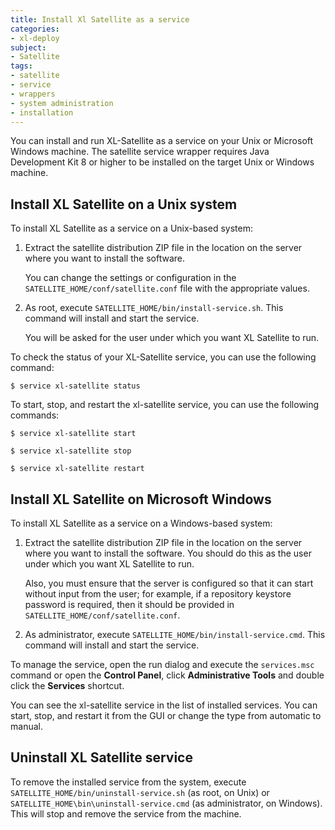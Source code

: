 ```yaml
---
title: Install Xl Satellite as a service
categories:
- xl-deploy
subject:
- Satellite
tags:
- satellite
- service
- wrappers
- system administration
- installation
---
```


You can install and run XL-Satellite as a service on your Unix or Microsoft Windows machine. The satellite service wrapper requires Java Development Kit 8 or higher to be installed on the target Unix or Windows machine.

## Install XL Satellite on a Unix system

To install XL Satellite as a service on a Unix-based system:

1. Extract the satellite distribution ZIP file in the location on the server where you want to install the software.

    You can change the settings or configuration in the `SATELLITE_HOME/conf/satellite.conf` file with the appropriate values.  

1. As root, execute `SATELLITE_HOME/bin/install-service.sh`. This command will install and start the service.

    You will be asked for the user under which you want XL Satellite to run.

To check the status of your XL-Satellite service, you can use the following command:

    $ service xl-satellite status

To start, stop, and restart the xl-satellite service, you can use the following commands:

    $ service xl-satellite start

    $ service xl-satellite stop

    $ service xl-satellite restart

## Install XL Satellite on Microsoft Windows

To install XL Satellite as a service on a Windows-based system:

1. Extract the satellite distribution ZIP file in the location on the server where you want to install the software. You should do this as the user under which you want XL Satellite to run.

    Also, you must ensure that the server is configured so that it can start without input from the user; for example, if a repository keystore password is required, then it should be provided in `SATELLITE_HOME/conf/satellite.conf`.

1. As administrator, execute `SATELLITE_HOME/bin/install-service.cmd`. This command will install and start the service.

To manage the service, open the run dialog and execute the `services.msc` command or open the **Control Panel**, click **Administrative Tools** and double click the **Services** shortcut.

You can see the xl-satellite service in the list of installed services. You can start, stop, and restart it from the GUI or change the type from automatic to manual.

## Uninstall XL Satellite service

To remove the installed service from the system, execute `SATELLITE_HOME/bin/uninstall-service.sh` (as root, on Unix) or `SATELLITE_HOME\bin\uninstall-service.cmd` (as administrator, on Windows). This will stop and remove the service from the machine.

